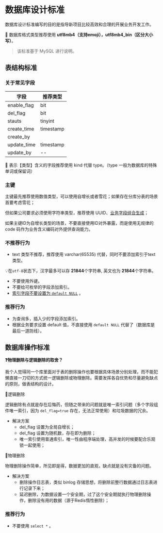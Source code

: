 # 数据库设计标准

数据库设计标准编写的目的是指导新项目比较高效和合理的开展业务开发工作。

📣 数据库格式类型推荐使用 **utf8mb4（支持emoji），utf8mb4_bin（区分大小写）**。

> 该标准基于 MySQL 进行说明。

## 表结构标准

### 关于常见字段

| 字段        | 推荐类型  |
| ----------- | --------- |
| enable_flag | bit       |
| del_flag    | bit       |
| stauts      | tinyint   |
| create_time | timestamp |
| create_by   |           |
| update_time | timestamp |
| update_by   | --        |

📣 表示【类型】含义的字段推荐使用 kind 代替 type。（type 一般为数据库的特殊单词或保留词）

### 主键

主键最先推荐使用数值类型，可以使用自增长或者雪花；如果存在分库分表的场景首要考虑雪花；

但如果公司要求必须使用字符串类型，推荐使用 UUID、<u>业务字段组合生成</u>；

如果主键ID为自增长类型的场景，不要直接使用ID对外暴露，而是使用无规律的 code 码作为业务含义编码对外提供查询能力。

### 不推荐行为

- text 类型不推荐，推荐使用 varchar(65535) 代替，同时不要添加索引于text类型。

💡在`utf-8`状态下，汉字最多可以存 **21844**个字符串, 英文也为 **21844**个字符串。

- 不要使用外键。
- 不要给可枚举的字段添加索引。
- [索引字段不要设置为 `default NULL`](https://segmentfault.com/a/1190000009540449) 。

### 推荐行为

- 为查询多，插入少的字段添加索引。
- 根据业务要求设置 default 值，不直接使用 `default NULL` 代替了（数据库是最后一道防线）。

## 数据库操作标准

**❓物理删除与逻辑删除的取舍？**

我个人觉得同一个库里面对于表的删除操作也要根据具体场景分别处理，而不能犯懒直接一刀切的方式统一逻辑删除或物理删除。需要发挥各自优势和尽量避免缺点的原则，做表结构的设计。

🔅逻辑删除

逻辑删除有点就是存在后悔药，但随之带来的问题就是唯一索引问题（多个字段组件唯一索引，因为 `del_flag=true` 存在，无法正常使用）和垃圾数据的冗余。

- 解决方案
  - del_flag 设置为全局自增长；
  - del_flag 设置为随机数，存在即为删除；
  - 唯一索引使用普通索引，唯一性由程序端处理，高并发的时候要配合乐观锁一起使用；

🔅物理删除

物理删除操作简单，所见即是得，数据更加的直观，缺点就是没有灾备的问题。

- 解决方案
  - 删除操作日志表，类似 binlog 存储思想，将删除前整行数据通过日志表进行记录下来；
  - 延迟删除，为数据设置一个安全期，过了这个安全期就执行物理删除操作，删除没有用的数据（源于Redis惰性删除）；

### 推荐行为

- 不要使用 `select *` 。



